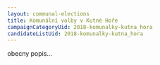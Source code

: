 ```yaml
---
layout: communal-elections
title: Komunální volby v Kutné Hoře
campaignCategoryUid: 2018-komunalky-kutna_hora
candidateListUid: 2018-komunalky-kutna_hora
---
```


obecny popis...

